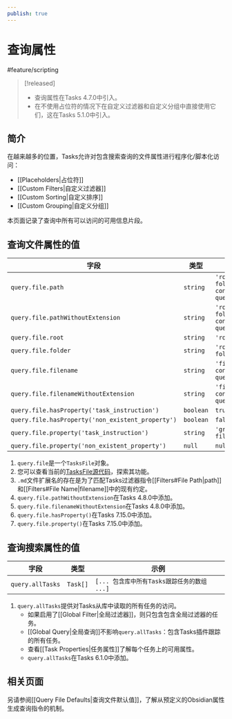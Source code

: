 ```yaml
---
publish: true
---
```


# 查询属性

<span class="related-pages">#feature/scripting</span>

> [!released]
>
> - 查询属性在Tasks 4.7.0中引入。
> - 在不使用占位符的情况下在自定义过滤器和自定义分组中直接使用它们，这在Tasks 5.1.0中引入。

## 简介

在越来越多的位置，Tasks允许对包含搜索查询的文件属性进行程序化/脚本化访问：

- [[Placeholders|占位符]]
- [[Custom Filters|自定义过滤器]]
- [[Custom Sorting|自定义排序]]
- [[Custom Grouping|自定义分组]]

本页面记录了查询中所有可以访问的可用信息片段。

## 查询文件属性的值

<!-- placeholder to force blank line before included text --><!-- include: QueryProperties.test.query_file_properties.approved.md -->

| 字段 | 类型 | 示例 |
| ----- | ----- | ----- |
| `query.file.path` | `string` | `'root/sub-folder/file containing query.md'` |
| `query.file.pathWithoutExtension` | `string` | `'root/sub-folder/file containing query'` |
| `query.file.root` | `string` | `'root/'` |
| `query.file.folder` | `string` | `'root/sub-folder/'` |
| `query.file.filename` | `string` | `'file containing query.md'` |
| `query.file.filenameWithoutExtension` | `string` | `'file containing query'` |
| `query.file.hasProperty('task_instruction')` | `boolean` | `true` |
| `query.file.hasProperty('non_existent_property')` | `boolean` | `false` |
| `query.file.property('task_instruction')` | `string` | `'group by filename'` |
| `query.file.property('non_existent_property')` | `null` | `null` |

<!-- placeholder to force blank line after included text --><!-- endInclude -->

1. `query.file`是一个`TasksFile`对象。
1. 您可以查看当前的[TasksFile源代码](https://github.com/obsidian-tasks-group/obsidian-tasks/blob/main/src/Scripting/TasksFile.ts)，探索其功能。
1. `.md`文件扩展名的存在是为了匹配Tasks过滤器指令[[Filters#File Path|path]]和[[Filters#File Name|filename]]中的现有约定。
1. `query.file.pathWithoutExtension`在Tasks 4.8.0中添加。
1. `query.file.filenameWithoutExtension`在Tasks 4.8.0中添加。
1. `query.file.hasProperty()`在Tasks 7.15.0中添加。
1. `query.file.property()`在Tasks 7.15.0中添加。

## 查询搜索属性的值

<!-- placeholder to force blank line before included text --><!-- include: QueryProperties.test.query_search_properties.approved.md -->

| 字段 | 类型 | 示例 |
| ----- | ----- | ----- |
| `query.allTasks` | `Task[]` | `[... 包含库中所有Tasks跟踪任务的数组 ...]` |

<!-- placeholder to force blank line after included text --><!-- endInclude -->

1. `query.allTasks`提供对Tasks从库中读取的所有任务的访问。
    - 如果启用了[[Global Filter|全局过滤器]]，则只包含包含全局过滤器的任务。
    - [[Global Query|全局查询]]不影响`query.allTasks`：包含Tasks插件跟踪的所有任务。
    - 查看[[Task Properties|任务属性]]了解每个任务上的可用属性。
    - `query.allTasks`在Tasks 6.1.0中添加。

## 相关页面

另请参阅[[Query File Defaults|查询文件默认值]]，了解从预定义的Obsidian属性生成查询指令的机制。
